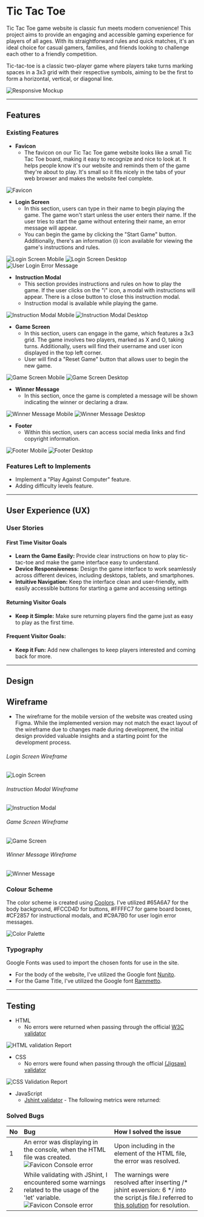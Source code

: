 # Tic Tac Toe

Tic Tac Toe game website is classic fun meets modern convenience! This project aims to provide an engaging and accessible gaming experience for players of all ages. With its straightforward rules and quick matches, it's an ideal choice for casual gamers, families, and friends looking to challenge each other to a friendly competition.

Tic-tac-toe is a classic two-player game where players take turns marking spaces in a 3x3 grid with their respective symbols, aiming to be the first to form a horizontal, vertical, or diagonal line.

![Responsive Mockup](assets/image/media/TicTacToe-mockup.png)

- - -
## Features 
### Existing Features
- __Favicon__
    - The favicon on our Tic Tac Toe game website looks like a small Tic Tac Toe board, making it easy to recognize and nice to look at. It helps people know it's our website and reminds them of the game they're about to play. It's small so it fits nicely in the tabs of your web browser and makes the website feel complete.

![ Favicon](assets/image/media/favicon-screenshot.png)
![]()

- __Login Screen__
	- In this section, users can type in their name to begin playing the game. The game won't start unless the user enters their name. If the user tries to start the game without entering their name, an error message will appear.
	- You can begin the game by clicking the "Start Game" button. Additionally, there's an information (i) icon available for viewing the game's instructions and rules.
    

![Login Screen Mobile](assets/image/media/login-screen-mobile.png) 
![Login Screen Desktop](assets/image/media/login-screen-desktop.png)
![User Login Error Message](assets/image/media/user-log-error-msg.png)

- __Instruction Modal__
	- This section provides instructions and rules on how to play the game. If the user clicks on the "i" icon, a modal with instructions will appear. There is a close button to close this instruction modal. 
	- Instruction modal is available while playing the game.

![Instruction Modal Mobile](assets/image/media/instruction-modal-mobile.png)
![Instruction Modal Desktop](assets/image/media/instruction-modal-desktop.png)

- __Game Screen__
	- In this section, users can engage in the game, which features a 3x3 grid. The game involves two players, marked as X and O, taking turns. Additionally, users will find their username and user icon displayed in the top left corner.
	- User will find a "Reset Game" button that allows user to begin the new game.

![Game Screen Mobile](assets/image/media/game-screen-mobile.png)
![Game Screen Desktop](assets/image/media/game-screen-desktop.png)

- __Winner Message__
	- In this section, once the game is completed a message will be shown indicating the winner or declaring a draw.

![Winner Message Mobile](assets/image/media/winner-msg-mobile.png)
![Winner Message Desktop](assets/image/media/winner-msg-desktop.png)

- __Footer__
    - Within this section, users can access social media links and find copyright information.

![Footer Mobile](assets/image/media/footer-mobile.png)
![Footer Desktop](assets/image/media/footer-desktop.png)

### Features Left to Implements
- Implement a "Play Against Computer" feature.
- Adding difficulty levels feature.

- - -
## User Experience (UX)
### User Stories

#### **First Time Visitor Goals**
- **Learn the Game Easily:** Provide clear instructions on how to play tic-tac-toe and make the game interface easy to understand.
- **Device Responsiveness:** Design the game interface to work seamlessly across different devices, including desktops, tablets, and smartphones.
- **Intuitive Navigation:** Keep the interface clean and user-friendly, with easily accessible buttons for starting a game and accessing settings

#### **Returning Visitor Goals**
- **Keep it Simple:** Make sure returning players find the game just as easy to play as the first time.

#### **Frequent Visitor Goals:**
- **Keep it Fun:** Add new challenges to keep players interested and coming back for more.

- - -
## Design

## Wireframe
- The wireframe for the mobile version of the website was created using Figma. While the implemented version may not match the exact layout of the wireframe due to changes made during development, the initial design provided valuable insights and a starting point for the development process.

###### Login Screen Wireframe
![Login Screen](assets/image/Wireframe/login-screen-wireframe.png)

###### Instruction Modal Wireframe
![Instruction Modal](assets/image/Wireframe/instruction-model-wireframe.png)

###### Game Screen Wireframe
![Game Screen](assets/image/Wireframe/game-screen-wireframe.png)

###### Winner Message Wireframe
![Winner Message](assets/image/Wireframe/winner_message.png)


### Colour Scheme
The color scheme is created using [Coolors](https://coolors.co/). I've utilized #65A6A7 for the body background, #FCCD4D for buttons, #FFFFC7 for game board boxes, #CF2857 for instructional modals, and #C9A7B0 for user login error messages.

![Color Palette](assets/image/media/tic_tac_toe-color_palette.png)

### Typography

Google Fonts was used to import the chosen fonts for use in the site.
* For the body of the website, I've utilized the Google font [Nunito](https://fonts.google.com/specimen/Nunito?query=Nunito).
* For the Game Title, I've utilized the Google font [Rammetto](https://fonts.google.com/specimen/Rammetto+One?query=Rammetto).

- - -
## Testing 

- HTML
    - No errors were returned when passing through the official [W3C validator](https://validator.w3.org/)

![HTML validation Report](assets/image/testing/Html-validation-screenshot.png)

- CSS
    - No errors were found when passing through the official [(Jigsaw) validator](https://jigsaw.w3.org/css-validator/)

![CSS Validation Report](assets/image/testing/css_validation_screenshot.png)

- JavaScript
    -  [Jshint validator](https://jshint.com/)
      - The following metrics were returned: 


### Solved Bugs

| No | Bug | How I solved the issue |
| :--- | :--- | :--- |
| 1 |An error was displaying in the console, when the HTML file was created. ![Favicon Console error](assets/image/testing/favicon-console-404error.png) | Upon including <link rel="shortcut icon" href="#"> in the <head> element of the HTML file, the error was resolved.|
| 2 |While validating with JShint, I encountered some warnings related to the usage of the 'let' variable.![Favicon Console error](assets/image/testing/JShintValidatorWarning.png)| The warnings were resolved after inserting /* jshint esversion: 6 */ into the script.js file.I referred to [this solution](https://stackoverflow.com/questions/61764048/i-cant-fix-the-let-warning-in-jshint-plugin-for-vscode-in-all-the-new-project) for resolution.|




    